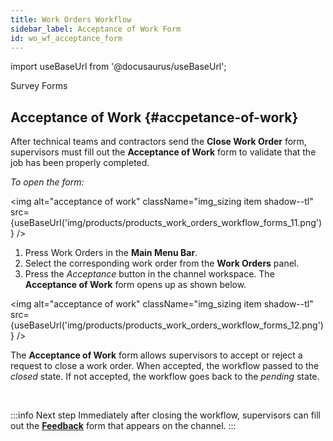 ```yaml
---
title: Work Orders Workflow
sidebar_label: Acceptance of Work Form
id: wo_wf_acceptance_form
---
```


import useBaseUrl from '@docusaurus/useBaseUrl'; 

<span className="hero__title">Survey Forms</span>
<br/>

## Acceptance of Work {#accpetance-of-work}

After technical teams and contractors send the **Close Work Order** form, supervisors must fill out the **Acceptance of Work** form to validate that the job has been properly completed.

<div className="alert alert--primary">
<div className="margin-left--lg">

_To open the form:_

<img alt="acceptance of work" className="img_sizing item shadow--tl" src={useBaseUrl('img/products/products_work_orders_workflow_forms_11.png')} />
<br/>

1. Press <span className="badge badge--primary">Work Orders</span> in the **Main Menu Bar**.
2. Select the corresponding work order from the **Work Orders** panel.
3. Press the _Acceptance_ button in the channel workspace. The **Acceptance of Work** form opens up as shown below.


<img alt="acceptance of work" className="img_sizing item shadow--tl" src={useBaseUrl('img/products/products_work_orders_workflow_forms_12.png')} />
<br/>

The **Acceptance of Work** form allows supervisors to accept or reject a request to close a work order. When accepted, the workflow passed to the _closed_ state. If not accepted, the workflow goes back to the _pending_ state.

</div>
</div>
<br/>

:::info Next step
Immediately after closing the workflow, supervisors can fill out the [**Feedback**](/docs/products/workflows/work_orders/surveys-feedback) form that appears on the channel.
:::


